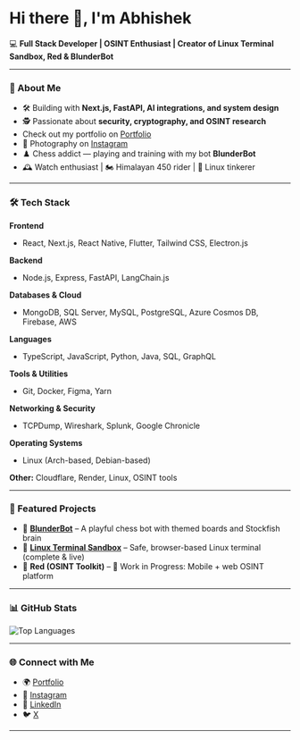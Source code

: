 # Hi there 👋, I'm Abhishek  

💻 **Full Stack Developer | OSINT Enthusiast | Creator of Linux Terminal Sandbox, Red & BlunderBot**  

---

### 🚀 About Me
- 🛠️ Building with **Next.js, FastAPI, AI integrations, and system design**  
- 🕵️ Passionate about **security, cryptography, and OSINT research**
- Check out my portfolio on [Portfolio](https://abhisdistro.pages.dev) 
- 📸 Photography on [Instagram](https://instagram.com/fourforcephoto)  
- ♟️ Chess addict — playing and training with my bot **BlunderBot**  
- 🕰️ Watch enthusiast | 🏍️ Himalayan 450 rider | 🐧 Linux tinkerer  

---
### 🛠️ Tech Stack  

**Frontend**  
- React, Next.js, React Native, Flutter, Tailwind CSS, Electron.js  

**Backend**  
- Node.js, Express, FastAPI, LangChain.js  

**Databases & Cloud**  
- MongoDB, SQL Server, MySQL, PostgreSQL, Azure Cosmos DB, Firebase, AWS  

**Languages**  
- TypeScript, JavaScript, Python, Java, SQL, GraphQL  

**Tools & Utilities**  
- Git, Docker, Figma, Yarn  

**Networking & Security**  
- TCPDump, Wireshark, Splunk, Google Chronicle  

**Operating Systems**  
- Linux (Arch-based, Debian-based)

**Other:** Cloudflare, Render, Linux, OSINT tools  

---

### 📌 Featured Projects
- 🔹 [**BlunderBot**](https://blunderbot.pages.dev/) – A playful chess bot with themed boards and Stockfish brain  
- 🔹 [**Linux Terminal Sandbox**](https://terminalsandbox.pages.dev/) – Safe, browser-based Linux terminal (complete & live)  
- 🔹 **Red (OSINT Toolkit)** – 🚧 Work in Progress: Mobile + web OSINT platform

---

### 📊 GitHub Stats
![Top Languages](https://github-readme-stats.vercel.app/api/top-langs/?username=abhishekdvs&layout=compact&theme=radical)  

---

### 🌐 Connect with Me
- 🌍 [Portfolio](https://abhisdistro.pages.dev) 
- 📸 [Instagram](https://instagram.com/fourforcephoto)  
- 💼 [LinkedIn](https://www.linkedin.com/in/allstarabhishek/)  
- 🐦 [X](https://x.com/AbhisheksDistro)  

---
